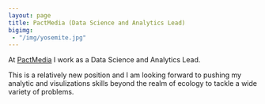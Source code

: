 ```yaml
---
layout: page
title: PactMedia (Data Science and Analytics Lead)
bigimg:
 - "/img/yosemite.jpg"
---
```


At [PactMedia](https://pactmedia.org/) I work as a Data Science and Analytics Lead. 

This is a relatively new position and I am looking forward to pushing my analytic and visulizations skills beyond the realm of ecology to tackle a wide variety of problems. 